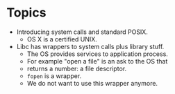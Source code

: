 # Topics

* Introducing system calls and standard POSIX.
  * OS X is a certified UNIX.
* Libc has wrappers to system calls plus library stuff.
  * The OS provides services to application process.
  * For example "open a file" is an ask to the OS that
  * returns a number: a file descriptor.
  * `fopen` is a wrapper.
  * We do not want to use this wrapper anymore.
